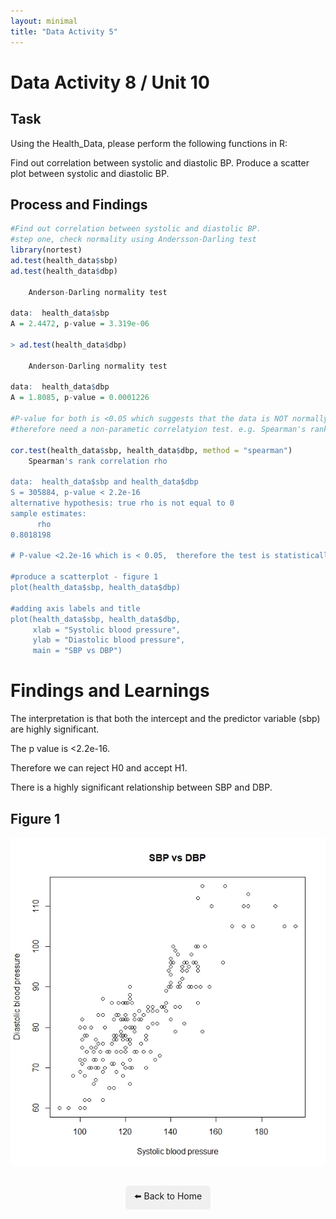 ```yaml
---
layout: minimal
title: "Data Activity 5"
---
```


# Data Activity 8 / Unit 10

## Task

Using the Health_Data, please perform the following functions in R:

Find out correlation between systolic and diastolic BP.
Produce a scatter plot between systolic and diastolic BP.
## Process and Findings

```r
#Find out correlation between systolic and diastolic BP.
#step one, check normality using Andersson-Darling test
library(nortest)
ad.test(health_data$sbp)
ad.test(health_data$dbp)

	Anderson-Darling normality test

data:  health_data$sbp
A = 2.4472, p-value = 3.319e-06

> ad.test(health_data$dbp)

	Anderson-Darling normality test

data:  health_data$dbp
A = 1.8085, p-value = 0.0001226

#P-value for both is <0.05 which suggests that the data is NOT normally distributed
#therefore need a non-parametic correlatyion test. e.g. Spearman's rank correlation

cor.test(health_data$sbp, health_data$dbp, method = "spearman")
	Spearman's rank correlation rho

data:  health_data$sbp and health_data$dbp
S = 305884, p-value < 2.2e-16
alternative hypothesis: true rho is not equal to 0
sample estimates:
      rho 
0.8018198 

# P-value <2.2e-16 which is < 0.05,  therefore the test is statistically significant and we reject H0 and coclude there is a correltation between sbp and dbp

#produce a scatterplot - figure 1
plot(health_data$sbp, health_data$dbp)

#adding axis labels and title
plot(health_data$sbp, health_data$dbp, 
     xlab = "Systolic blood pressure",
     ylab = "Diastolic blood pressure",
     main = "SBP vs DBP")


```
# Findings and Learnings
The interpretation is that both the intercept and the predictor variable (sbp) are highly significant.

The p value is <2.2e-16.

Therefore we can reject H0 and accept H1.

There is a highly significant relationship between SBP and DBP.

## Figure 1
![Figure 1](https://raw.githubusercontent.com/sjackson-DS25/sjackson-DS25.github.io/master/module%202/unit%2010%20figure%201.jpeg)


<p style="text-align: center; margin-top: 2em;">
  <a href="../index.html" style="text-decoration: none; background: #f0f0f0; padding: 0.5em 1em; border-radius: 5px; display: inline-block;">
    ⬅️ Back to Home
  </a>
</p>

